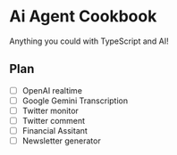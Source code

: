 # Ai Agent Cookbook
Anything you could with TypeScript and AI!

## Plan
- [ ] OpenAI realtime
- [ ] Google Gemini Transcription
- [ ] Twitter monitor
- [ ] Twitter comment
- [ ] Financial Assitant
- [ ] Newsletter generator
